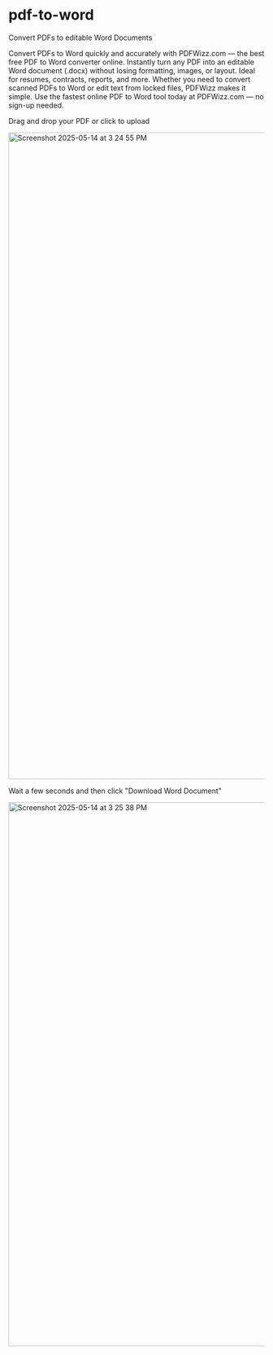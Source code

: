 # pdf-to-word
Convert PDFs to editable Word Documents

Convert PDFs to Word quickly and accurately with PDFWizz.com — the best free PDF to Word converter online. Instantly turn any PDF into an editable Word document (.docx) without losing formatting, images, or layout. Ideal for resumes, contracts, reports, and more. Whether you need to convert scanned PDFs to Word or edit text from locked files, PDFWizz makes it simple. Use the fastest online PDF to Word tool today at PDFWizz.com — no sign-up needed.

Drag and drop your PDF or click to upload

<img width="1271" alt="Screenshot 2025-05-14 at 3 24 55 PM" src="https://github.com/user-attachments/assets/e96966c3-3f61-4cc8-8f95-9dd2b5b81b70" />

Wait a few seconds and then click "Download Word Document"

<img width="1069" alt="Screenshot 2025-05-14 at 3 25 38 PM" src="https://github.com/user-attachments/assets/f84fd71b-5812-4258-a384-c09f8d1f5fd3" />

